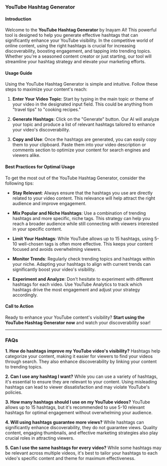 ### YouTube Hashtag Generator

#### Introduction
Welcome to the **YouTube Hashtag Generator** by Inayam AI! This powerful tool is designed to help you generate effective hashtags that can significantly enhance your YouTube visibility. In the competitive world of online content, using the right hashtags is crucial for increasing discoverability, boosting engagement, and tapping into trending topics. Whether you're a seasoned content creator or just starting, our tool will streamline your hashtag strategy and elevate your marketing efforts.

#### Usage Guide
Using the YouTube Hashtag Generator is simple and intuitive. Follow these steps to maximize your content's reach:

1. **Enter Your Video Topic**: Start by typing in the main topic or theme of your video in the designated input field. This could be anything from "travel tips" to "cooking recipes."
   
2. **Generate Hashtags**: Click on the "Generate" button. Our AI will analyze your topic and produce a list of relevant hashtags tailored to enhance your video's discoverability.

3. **Copy and Use**: Once the hashtags are generated, you can easily copy them to your clipboard. Paste them into your video description or comments section to optimize your content for search engines and viewers alike.

#### Best Practices for Optimal Usage
To get the most out of the YouTube Hashtag Generator, consider the following tips:

- **Stay Relevant**: Always ensure that the hashtags you use are directly related to your video content. This relevance will help attract the right audience and improve engagement.
  
- **Mix Popular and Niche Hashtags**: Use a combination of trending hashtags and more specific, niche tags. This strategy can help you reach a broader audience while still connecting with viewers interested in your specific content.

- **Limit Your Hashtags**: While YouTube allows up to 15 hashtags, using 5-10 well-chosen tags is often more effective. This keeps your content focused and avoids overwhelming viewers.

- **Monitor Trends**: Regularly check trending topics and hashtags within your niche. Adapting your hashtags to align with current trends can significantly boost your video's visibility.

- **Experiment and Analyze**: Don't hesitate to experiment with different hashtags for each video. Use YouTube Analytics to track which hashtags drive the most engagement and adjust your strategy accordingly.

#### Call to Action
Ready to enhance your YouTube content's visibility? **Start using the YouTube Hashtag Generator now** and watch your discoverability soar!

---

### FAQs

**1. How do hashtags improve my YouTube video's visibility?**
Hashtags help categorize your content, making it easier for viewers to find your videos through search. They also enhance discoverability by linking your content to trending topics.

**2. Can I use any hashtag I want?**
While you can use a variety of hashtags, it's essential to ensure they are relevant to your content. Using misleading hashtags can lead to viewer dissatisfaction and may violate YouTube's policies.

**3. How many hashtags should I use on my YouTube videos?**
YouTube allows up to 15 hashtags, but it's recommended to use 5-10 relevant hashtags for optimal engagement without overwhelming your audience.

**4. Will using hashtags guarantee more views?**
While hashtags can significantly enhance discoverability, they do not guarantee views. Quality content, engaging thumbnails, and effective marketing strategies also play crucial roles in attracting viewers.

**5. Can I use the same hashtags for every video?**
While some hashtags may be relevant across multiple videos, it's best to tailor your hashtags to each video's specific content and theme for maximum effectiveness.